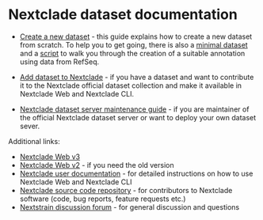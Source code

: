 # Nextclade dataset documentation

- [Create a new dataset](https://github.com/nextstrain/nextclade_data/blob/master/docs/dataset-creation-guide.md) - this guide explains how to create a new dataset from scratch. To help you to get going, there is also a [minimal dataset](minimal-dataset) and a [script](example-workflow/scripts/generate_from_genbank.py) to walk you through the creation of a suitable annotation using data from RefSeq.

- [Add dataset to Nextclade](https://github.com/nextstrain/nextclade_data/blob/master/docs/dataset-curation-guide.md) - if you have a dataset and want to contribute it to the Nextclade official dataset collection and make it available in Nextclade Web and Nextclade CLI.

- [Nextclade dataset server maintenance guide](https://github.com/nextstrain/nextclade_data/blob/master/docs/dataset-server-maintenance.md) - if you are maintainer of the official Nextclade dataset server or want to deploy your own dataset sever.

Additional links:

- [Nextclade Web v3](https://clades.nextstrain.org)
- [Nextclade Web v2](https://v2.clades.nextstrain.org) - if you need the old version
- [Nextclade user documentation](https://docs.nextstrain.org/projects/nextclade/en/stable/index.html) - for detailed instructions on how to use Nextclade Web and Nextclade CLI
- [Nextclade source code repository](https://github.com/nextstrain/nextclade) - for contributors to Nextclade software (code, bug reports, feature requests etc.)
- [Nextstrain discussion forum](https://discussion.nextstrain.org) - for general discussion and questions
